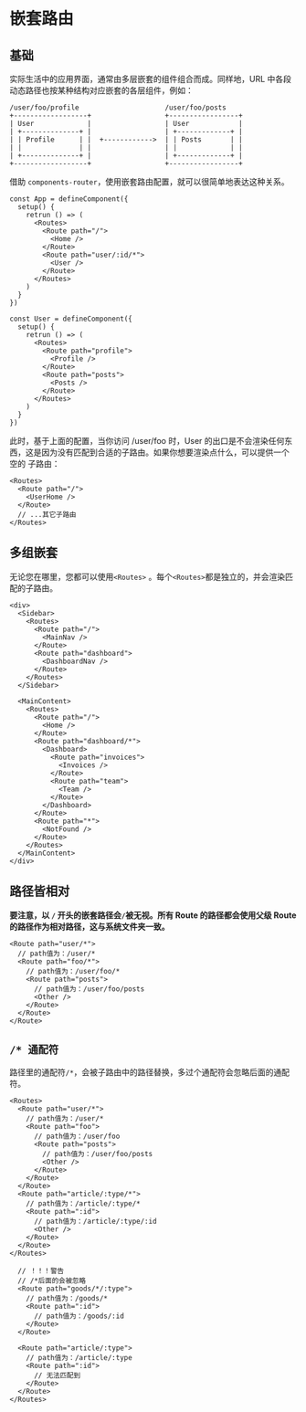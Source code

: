# 嵌套路由

## 基础

实际生活中的应用界面，通常由多层嵌套的组件组合而成。同样地，URL 中各段动态路径也按某种结构对应嵌套的各层组件，例如：

```
/user/foo/profile                     /user/foo/posts
+------------------+                  +-----------------+
| User             |                  | User            |
| +--------------+ |                  | +-------------+ |
| | Profile      | |  +------------>  | | Posts       | |
| |              | |                  | |             | |
| +--------------+ |                  | +-------------+ |
+------------------+                  +-----------------+
```

借助 `components-router`，使用嵌套路由配置，就可以很简单地表达这种关系。

```tsx
const App = defineComponent({
  setup() {
    retrun () => (
      <Routes>
        <Route path="/">
          <Home />
        </Route>
        <Route path="user/:id/*">
          <User />
        </Route>
      </Routes>
    )
  }
})

const User = defineComponent({
  setup() {
    retrun () => (
      <Routes>
        <Route path="profile">
          <Profile />
        </Route>
        <Route path="posts">
          <Posts />
        </Route>
      </Routes>
    )
  }
})
```

此时，基于上面的配置，当你访问 /user/foo 时，User 的出口是不会渲染任何东西，这是因为没有匹配到合适的子路由。如果你想要渲染点什么，可以提供一个 空的 子路由：

```tsx
<Routes>
  <Route path="/">
    <UserHome />
  </Route>
  // ...其它子路由
</Routes>
```

## 多组嵌套

无论您在哪里，您都可以使用`<Routes>` 。每个`<Routes>`都是独立的，并会渲染匹配的子路由。

```tsx
<div>
  <Sidebar>
    <Routes>
      <Route path="/">
        <MainNav />
      </Route>
      <Route path="dashboard">
        <DashboardNav />
      </Route>
    </Routes>
  </Sidebar>

  <MainContent>
    <Routes>
      <Route path="/">
        <Home />
      </Route>
      <Route path="dashboard/*">
        <Dashboard>
          <Route path="invoices">
            <Invoices />
          </Route>
          <Route path="team">
            <Team />
          </Route>
        </Dashboard>
      </Route>
      <Route path="*">
        <NotFound />
      </Route>
    </Routes>
  </MainContent>
</div>
```

## 路径皆相对

**要注意，以 `/` 开头的嵌套路径会`/`被无视。所有 Route 的路径都会使用父级 Route 的路径作为相对路径，这与系统文件夹一致。**

```tsx
<Route path="user/*">
  // path值为：/user/*
  <Route path="foo/*">
    // path值为：/user/foo/*
    <Route path="posts">
      // path值为：/user/foo/posts
      <Other />
    </Route>
  </Route>
</Route>
```

## `/* 通配符`

路径里的通配符`/*`，会被子路由中的路径替换，多过个通配符会忽略后面的通配符。

```tsx
<Routes>
  <Route path="user/*">
    // path值为：/user/*
    <Route path="foo">
      // path值为：/user/foo
      <Route path="posts">
        // path值为：/user/foo/posts
        <Other />
      </Route>
    </Route>
  </Route>
  <Route path="article/:type/*">
    // path值为：/article/:type/*
    <Route path=":id">
      // path值为：/article/:type/:id
      <Other />
    </Route>
  </Route>
</Routes>
```

```tsx
  // ！！！警告
  // /*后面的会被忽略
  <Route path="goods/*/:type">
    // path值为：/goods/*
    <Route path=":id">
      // path值为：/goods/:id
    </Route>
  </Route>

  <Route path="article/:type">
    // path值为：/article/:type
    <Route path=":id">
      // 无法匹配到
    </Route>
  </Route>
</Routes>
```
